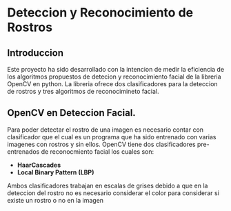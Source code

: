 # Deteccion y Reconocimiento de Rostros

## Introduccion

Este proyecto ha sido desarrollado con la intencion de medir la eficiencia de los algoritmos propuestos de detecion y 
reconocimiento facial de la libreria OpenCV en python. La libreria ofrece dos clasificadores para la deteccion de rostros 
y tres algoritmos de reconocimineto facial.

## OpenCV en Deteccion Facial.

Para poder detectar el rostro de una imagen es necesario contar con clasificador que el cual es un programa que ha sido 
entrenado con varias imagenes con rostros y sin ellos. OpenCV tiene dos clasificadores pre-entrenados de reconocmiento
facial los cuales son:

- **HaarCascades**
- **Local Binary Pattern (LBP)**

Ambos clasificadores trabajan en escalas de grises debido a que en la deteccion del rostro no es necesario considerar el
color para considerar si existe un rostro o no en la imagen

